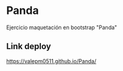 # Panda

Ejercicio maquetación en bootstrap "Panda"

## Link deploy

https://valepm0511.github.io/Panda/

